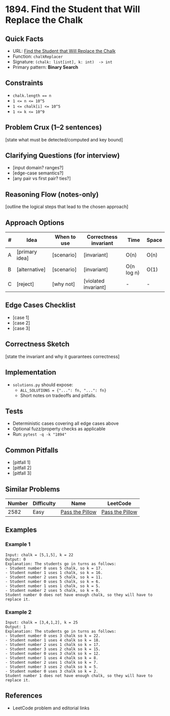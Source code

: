 # 1894. Find the Student that Will Replace the Chalk

## Quick Facts

- URL: [Find the Student that Will Replace the Chalk](https://leetcode.com/problems/find-the-student-that-will-replace-the-chalk/)
- Function: `chalkReplacer`
- Signature: `(chalk: list[int], k: int)  -> int`
- Primary pattern: **Binary Search**

## Constraints

- `chalk.length == n`
- `1 <= n <= 10^5`
- `1 <= chalk[i] <= 10^5`
- `1 <= k <= 10^9`

## Problem Crux (1–2 sentences)

[state what must be detected/computed and key bound]

## Clarifying Questions (for interview)

- [input domain? ranges?]
- [edge-case semantics?]
- [any pair vs first pair? ties?]

## Reasoning Flow (notes-only)

[outline the logical steps that lead to the chosen approach]

## Approach Options

| # | Idea | When to use | Correctness invariant | Time | Space |
|---|------|-------------|-----------------------|------|-------|
| A | [primary idea] | [scenario] | [invariant] | O(n) | O(n) |
| B | [alternative] | [scenario] | [invariant] | O(n log n) | O(1) |
| C | [reject] | [why not] | [violated invariant] | - | - |

## Edge Cases Checklist

- [case 1]
- [case 2]
- [case 3]

## Correctness Sketch

[state the invariant and why it guarantees correctness]

## Implementation

- `solutions.py` should expose:
  - `ALL_SOLUTIONS = {"...": fn, "...": fn}`
  - Short notes on tradeoffs and pitfalls.

## Tests

- Deterministic cases covering all edge cases above
- Optional fuzz/property checks as applicable
- Run: `pytest -q -k "1894"`

## Common Pitfalls

- [pitfall 1]
- [pitfall 2]
- [pitfall 3]

## Similar Problems

| Number | Difficulty | Name | LeetCode |
|---|---|---|---|
| 2582 | Easy | [Pass the Pillow](../2582-pass-the-pillow/readme.md) | [Pass the Pillow](https://leetcode.com/problems/pass-the-pillow/) |

## Examples

### Example 1

```text
Input: chalk = [5,1,5], k = 22
Output: 0
Explanation: The students go in turns as follows:
- Student number 0 uses 5 chalk, so k = 17.
- Student number 1 uses 1 chalk, so k = 16.
- Student number 2 uses 5 chalk, so k = 11.
- Student number 0 uses 5 chalk, so k = 6.
- Student number 1 uses 1 chalk, so k = 5.
- Student number 2 uses 5 chalk, so k = 0.
Student number 0 does not have enough chalk, so they will have to replace it.
```

### Example 2

```text
Input: chalk = [3,4,1,2], k = 25
Output: 1
Explanation: The students go in turns as follows:
- Student number 0 uses 3 chalk so k = 22.
- Student number 1 uses 4 chalk so k = 18.
- Student number 2 uses 1 chalk so k = 17.
- Student number 3 uses 2 chalk so k = 15.
- Student number 0 uses 3 chalk so k = 12.
- Student number 1 uses 4 chalk so k = 8.
- Student number 2 uses 1 chalk so k = 7.
- Student number 3 uses 2 chalk so k = 5.
- Student number 0 uses 3 chalk so k = 2.
Student number 1 does not have enough chalk, so they will have to replace it.
```

## References

- LeetCode problem and editorial links
